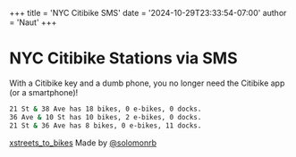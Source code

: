 +++
title = 'NYC Citibike SMS'
date = '2024-10-29T23:33:54-07:00'
author = 'Naut'
+++

# NYC Citibike Stations via SMS
With a Citibike key and a dumb phone, you no longer need the Citibike app (or a smartphone)! </br>

```bash
21 St & 38 Ave has 18 bikes, 0 e-bikes, 0 docks.
36 Ave & 10 St has 10 bikes, 2 e-bikes, 0 docks.
21 St & 36 Ave has 8 bikes, 0 e-bikes, 11 docks.
```

[xstreets_to_bikes](https://github.com/solomonrb/xstreets_to_bikes) Made by [@solomonrb](https://github.com/solomonrb) 
